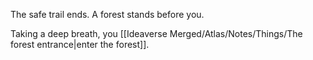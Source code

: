 The safe trail ends. A forest stands before you. 

Taking a deep breath, you [[Ideaverse Merged/Atlas/Notes/Things/The forest entrance|enter the forest]].

